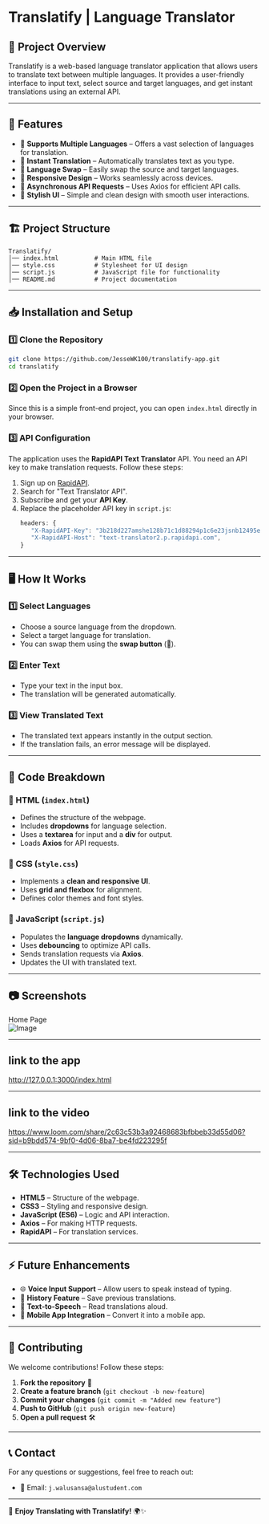 # Translatify | Language Translator

## 📌 Project Overview
Translatify is a web-based language translator application that allows users to translate text between multiple languages. It provides a user-friendly interface to input text, select source and target languages, and get instant translations using an external API.

---

## 🎯 Features
- 🔄 **Supports Multiple Languages** – Offers a vast selection of languages for translation.
- 📖 **Instant Translation** – Automatically translates text as you type.
- 🔄 **Language Swap** – Easily swap the source and target languages.
- 📱 **Responsive Design** – Works seamlessly across devices.
- 🚀 **Asynchronous API Requests** – Uses Axios for efficient API calls.
- 🎨 **Stylish UI** – Simple and clean design with smooth user interactions.

---

## 🏗️ Project Structure
```
Translatify/
│── index.html          # Main HTML file
│── style.css           # Stylesheet for UI design
│── script.js           # JavaScript file for functionality
│── README.md           # Project documentation
```

---

## 📥 Installation and Setup
### 1️⃣ Clone the Repository
```sh
git clone https://github.com/JesseWK100/translatify-app.git
cd translatify
```

### 2️⃣ Open the Project in a Browser
Since this is a simple front-end project, you can open `index.html` directly in your browser.

### 3️⃣ API Configuration
The application uses the **RapidAPI Text Translator** API. You need an API key to make translation requests. Follow these steps:
1. Sign up on [RapidAPI](https://rapidapi.com/).
2. Search for "Text Translator API".
3. Subscribe and get your **API Key**.
4. Replace the placeholder API key in `script.js`:
   ```js
   headers: {
      "X-RapidAPI-Key": "3b218d227amshe128b71c1d88294p1c6e23jsnb12495e0180a",
      "X-RapidAPI-Host": "text-translator2.p.rapidapi.com",
   }
   ```

---

## 🖥️ How It Works
### **1️⃣ Select Languages**
- Choose a source language from the dropdown.
- Select a target language for translation.
- You can swap them using the **swap button** (🔄).

### **2️⃣ Enter Text**
- Type your text in the input box.
- The translation will be generated automatically.

### **3️⃣ View Translated Text**
- The translated text appears instantly in the output section.
- If the translation fails, an error message will be displayed.

---

## 🔨 Code Breakdown
### **📌 HTML (`index.html`)**
- Defines the structure of the webpage.
- Includes **dropdowns** for language selection.
- Uses a **textarea** for input and a **div** for output.
- Loads **Axios** for API requests.

### **🎨 CSS (`style.css`)**
- Implements a **clean and responsive UI**.
- Uses **grid and flexbox** for alignment.
- Defines color themes and font styles.

### **🚀 JavaScript (`script.js`)**
- Populates the **language dropdowns** dynamically.
- Uses **debouncing** to optimize API calls.
- Sends translation requests via **Axios**.
- Updates the UI with translated text.

---

## 📷 Screenshots
Home Page  
![Image](https://github.com/user-attachments/assets/a38beaaa-9d73-4923-b44d-75597fce0847)

---

## link to the app
http://127.0.0.1:3000/index.html

---

## link to the video
https://www.loom.com/share/2c63c53b3a92468683bfbbeb33d55d06?sid=b9bdd574-9bf0-4d06-8ba7-be4fd223295f

---

## 🛠️ Technologies Used
- **HTML5** – Structure of the webpage.
- **CSS3** – Styling and responsive design.
- **JavaScript (ES6)** – Logic and API interaction.
- **Axios** – For making HTTP requests.
- **RapidAPI** – For translation services.

---

## ⚡ Future Enhancements
- 🌐 **Voice Input Support** – Allow users to speak instead of typing.
- 📜 **History Feature** – Save previous translations.
- 🎤 **Text-to-Speech** – Read translations aloud.
- 📲 **Mobile App Integration** – Convert it into a mobile app.

---

## 🙌 Contributing
We welcome contributions! Follow these steps:
1. **Fork the repository** 📌
2. **Create a feature branch** (`git checkout -b new-feature`)
3. **Commit your changes** (`git commit -m "Added new feature"`)
4. **Push to GitHub** (`git push origin new-feature`)
5. **Open a pull request** 🛠️

---

## 📞 Contact
For any questions or suggestions, feel free to reach out:
- 📧 Email: `j.walusansa@alustudent.com`

---

🔹 **Enjoy Translating with Translatify!** 🌍✨
